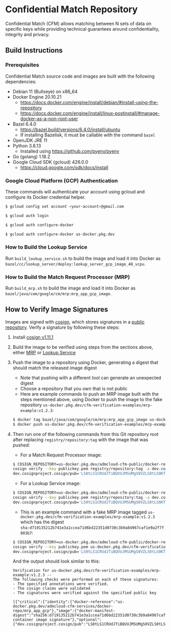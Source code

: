 # Confidential Match Repository

Confidential Match (CFM) allows matching between N sets of data on specific keys
while providing technical guarantees around confidentiality, integrity and
privacy.

## Build Instructions

### Prerequisites

Confidential Match source code and images are built with the following
dependencies:

* Debian 11 (Bullseye) on x86_64
* Docker Engine 20.10.21
    * https://docs.docker.com/engine/install/debian/#install-using-the-repository
    * https://docs.docker.com/engine/install/linux-postinstall/#manage-docker-as-a-non-root-user
* Bazel 6.4.0
    * https://bazel.build/versions/6.4.0/install/ubuntu
    * If installing Bazelisk, it must be callable with the command `bazel`
* OpenJDK JRE 11
* Python 3.8.13
    * Installed using https://github.com/pyenv/pyenv
* Go (golang) 1.18.2
* Google Cloud SDK (gcloud) 426.0.0
    * https://cloud.google.com/sdk/docs/install

### Google Cloud Platform (GCP) Authentication

These commands will authenticate your account using gcloud and configure its
Docker credential helper.

```bash
$ gcloud config set account <your-account>@gmail.com

$ gcloud auth login

$ gcloud auth configure-docker

$ gcloud auth configure-docker us-docker.pkg.dev
```

### How to Build the Lookup Service

Run `build_lookup_service.sh` to build the image and load it into Docker
as `bazel/cc/lookup_server/deploy:lookup_server_gcp_image_48_vcpu`.

### How to Build the Match Request Processor (MRP)

Run `build_mrp.sh` to build the image and load it into Docker
as `bazel/java/com/google/cm/mrp:mrp_app_gcp_image`.

## How to Verify Image Signatures

Images are signed with [cosign](https://github.com/sigstore/cosign), which
stores signatures in a
[public repository](https://us-docker.pkg.dev/admcloud-cfm-public/docker-repo-signatures).
Verify a signature by following these steps:

1. Install
   [cosign v1.11.1](https://github.com/sigstore/cosign/releases/tag/v1.11.1)
2. Build the image to be verified using steps from the sections above,
   either [MRP](#how-to-build-the-match-request-processor--mrp-)
   or [Lookup Service](#how-to-build-the-lookup-service)
3. Push the image to a repository using Docker, generating a digest that should
   match the released image digest
    * Note that pushing with a different tool can generate an unexpected digest
    * Choose a repository that you own that is not public
    * Here are example commands to push an MRP image built with the steps
      mentioned above, using Docker to push the image to the fake repository
      `us-docker.pkg.dev/cfm-verification-examples/mrp-example:v1.2.3`:

    ```bash
    $ docker tag bazel/java/com/google/cm/mrp:mrp_app_gcp_image us-docker.pkg.dev/cfm-verification-examples/mrp-example:v1.2.3
    $ docker push us-docker.pkg.dev/cfm-verification-examples/mrp-example:v1.2.3
    ```

4. Then run one of the following commands from this Git repository root after
   replacing `registry/repository:tag` with the image that was pushed:
    * For a Match Request Processor image:

    ```bash
    $ COSIGN_REPOSITORY=us-docker.pkg.dev/admcloud-cfm-public/docker-repo-signatures/mrp_app_gcp_signature \
    cosign verify --key publickey.pem registry/repository:tag -a dev.cosignproject.cosign/sigalg=ECDSA_P256_SHA256 -a \
    dev.cosignproject.cosign/pub='LS0tLS1CRUdJTiBQVUJMSUMgS0VZLS0tLS0KTUZrd0V3WUhLb1pJemowQ0FRWUlLb1pJemowREFRY0RRZ0FFUm93NllsOVpyOFJyNWNvd1MvTDVTOHE4d1ROZQpYOUxaTUIxaXBhelFmN0pQNDFsYWthUHlCdDFKK3hyZUpKYW5RLy9wZExwczh6SUg1ZFBNTkFEdnN3PT0KLS0tLS1FTkQgUFVCTElDIEtFWS0tLS0tCg'
    ```

    * For a Lookup Service image:

    ```bash
    $ COSIGN_REPOSITORY=us-docker.pkg.dev/admcloud-cfm-public/docker-repo-signatures/lookup_server_gcp_signature \
    cosign verify --key publickey.pem registry/repository:tag -a dev.cosignproject.cosign/sigalg=ECDSA_P256_SHA256 -a \
    dev.cosignproject.cosign/pub='LS0tLS1CRUdJTiBQVUJMSUMgS0VZLS0tLS0KTUZrd0V3WUhLb1pJemowQ0FRWUlLb1pJemowREFRY0RRZ0FFUm93NllsOVpyOFJyNWNvd1MvTDVTOHE4d1ROZQpYOUxaTUIxaXBhelFmN0pQNDFsYWthUHlCdDFKK3hyZUpKYW5RLy9wZExwczh6SUg1ZFBNTkFEdnN3PT0KLS0tLS1FTkQgUFVCTElDIEtFWS0tLS0tCg'
    ```

    * This is an example command with a fake MRP image tagged
      `us-docker.pkg.dev/cfm-verification-examples/mrp-example:v1.2.3`
      which has the digest
      `sha:d719135212b741e3a1ccea71d6bd22351d0730c3b9a84967caf1e9a2f7f083b7`:

    ```bash
    $ COSIGN_REPOSITORY=us-docker.pkg.dev/admcloud-cfm-public/docker-repo-signatures/mrp_app_gcp_signature \
    cosign verify --key publickey.pem us-docker.pkg.dev/cfm-verification-examples/mrp-example:v1.2.3 -a dev.cosignproject.cosign/sigalg=ECDSA_P256_SHA256 -a \
    dev.cosignproject.cosign/pub='LS0tLS1CRUdJTiBQVUJMSUMgS0VZLS0tLS0KTUZrd0V3WUhLb1pJemowQ0FRWUlLb1pJemowREFRY0RRZ0FFUm93NllsOVpyOFJyNWNvd1MvTDVTOHE4d1ROZQpYOUxaTUIxaXBhelFmN0pQNDFsYWthUHlCdDFKK3hyZUpKYW5RLy9wZExwczh6SUg1ZFBNTkFEdnN3PT0KLS0tLS1FTkQgUFVCTElDIEtFWS0tLS0tCg'
    ```

   And the output should look similar to this:

    ```
    Verification for us-docker.pkg.dev/cfm-verification-examples/mrp-example:v1.2.3 --
    The following checks were performed on each of these signatures:
    - The specified annotations were verified.
    - The cosign claims were validated
    - The signatures were verified against the specified public key

    [{"critical":{"identity":{"docker-reference":"us-docker.pkg.dev/admcloud-cfm-services/docker-repo/mrp_app_gcp"},"image":{"docker-manifest-digest":"sha256:d719135212b741e3a1ccea71d6bd22351d0730c3b9a84967caf1e9a2f7f083b7"},"type":"cosign container image signature"},"optional":{"dev.cosignproject.cosign/pub":"LS0tLS1CRUdJTiBQVUJMSUMgS0VZLS0tLS0KTUZrd0V3WUhLb1pJemowQ0FRWUlLb1pJemowREFRY0RRZ0FFUm93NllsOVpyOFJyNWNvd1MvTDVTOHE4d1ROZQpYOUxaTUIxaXBhelFmN0pQNDFsYWthUHlCdDFKK3hyZUpKYW5RLy9wZExwczh6SUg1ZFBNTkFEdnN3PT0KLS0tLS1FTkQgUFVCTElDIEtFWS0tLS0tCg","dev.cosignproject.cosign/sigalg":"ECDSA_P256_SHA256"}}]
    ```
